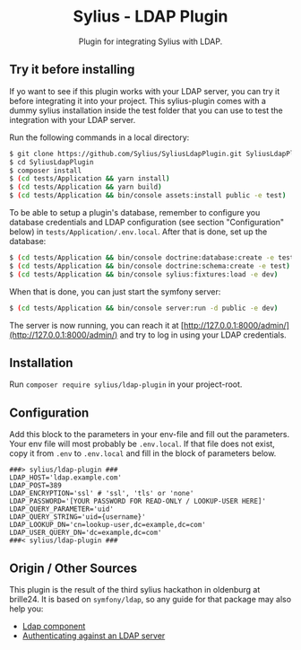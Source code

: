 <h1 align="center">Sylius - LDAP Plugin</h1>

<p align="center">Plugin for integrating Sylius with LDAP.</p>

## Try it before installing

If yo want to see if this plugin works with your LDAP server, you can try it before integrating it into your project.
This sylius-plugin comes with a dummy sylius installation inside the test folder that you can use to test the integration with your LDAP server.

Run the following commands in a local directory:

```bash
$ git clone https://github.com/Sylius/SyliusLdapPlugin.git SyliusLdapPlugin
$ cd SyliusLdapPlugin
$ composer install
$ (cd tests/Application && yarn install)
$ (cd tests/Application && yarn build)
$ (cd tests/Application && bin/console assets:install public -e test)
```
    
To be able to setup a plugin's database, remember to configure you database credentials and LDAP configuration (see section "Configuration" below) in `tests/Application/.env.local`. After that is done, set up the database:

```bash
$ (cd tests/Application && bin/console doctrine:database:create -e test)
$ (cd tests/Application && bin/console doctrine:schema:create -e test)
$ (cd tests/Application && bin/console sylius:fixtures:load -e dev)
```
When that is done, you can just start the symfony server:
    
```bash
$ (cd tests/Application && bin/console server:run -d public -e dev)
```
    
The server is now running, you can reach it at [http://127.0.0.1:8000/admin/](http://127.0.0.1:8000/admin/) and try to log in using your LDAP credentials.
    
## Installation

Run `composer require sylius/ldap-plugin` in your project-root.

## Configuration

Add this block to the parameters in your env-file and fill out the parameters.
Your env file will most probably be `.env.local`. If that file does not exist, copy it from `.env` to `.env.local` and fill in the block of parameters below.

```
###> sylius/ldap-plugin ###
LDAP_HOST='ldap.example.com'
LDAP_POST=389
LDAP_ENCRYPTION='ssl' # 'ssl', 'tls' or 'none'
LDAP_PASSWORD='[YOUR PASSWORD FOR READ-ONLY / LOOKUP-USER HERE]'
LDAP_QUERY_PARAMETER='uid'
LDAP_QUERY_STRING='uid={username}'
LDAP_LOOKUP_DN='cn=lookup-user,dc=example,dc=com'
LDAP_USER_QUERY_DN='dc=example,dc=com'
###< sylius/ldap-plugin ###
```

## Origin / Other Sources

This plugin is the result of the third sylius hackathon in oldenburg at brille24. It is based on `symfony/ldap`, so any guide for that package may also help you:
* [Ldap component](https://symfony.com/components/Ldap)
* [Authenticating against an LDAP server](https://symfony.com/doc/current/security/ldap.html)
